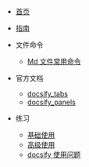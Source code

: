 <!-- docs/_sidebar.md -->

* [首页](zh-cn/)
* [指南]()
* 文件命令

  * [Md 文件常用命令](mdFile/commond/md_file_commands.md "Md 文件常用命令")

* 官方文档
  * [docsify_tabs](docsify_docs/docsify_tabs_index.md)
  * [docsify_panels](docsify_docs/docsify_panels_index.md)

* 练习
  * [基础使用](mdFile/test/docsify_base_use.md "基础使用")
  * [高级使用](mdFile/test/docsify_high_use.md "高级使用")
  * [docsify 使用问题](mdFile/problem/docsify_use_problem.md "docsify使用问题")
